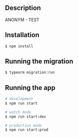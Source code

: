 ## Description

ANONYM - TEST

## Installation

```bash
$ npm install
```
## Running the migration

```bash
$ typeorm migration:run
```

## Running the app

```bash
# development
$ npm run start

# watch mode
$ npm run start:dev

# production mode
$ npm run start:prod
```


